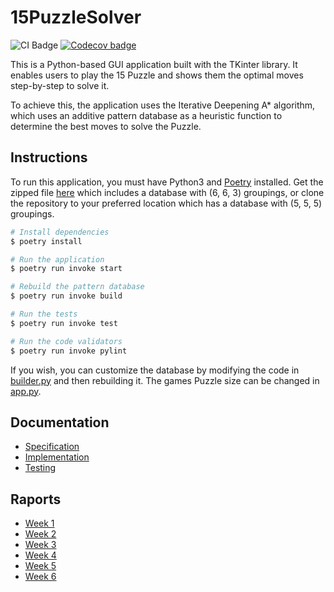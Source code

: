 # 15PuzzleSolver

![CI Badge](https://github.com/isakpulkki/15puzzlesolver/workflows/CI/badge.svg) [![Codecov badge](https://codecov.io/gh/isakpulkki/15PuzzleSolver/branch/main/graph/badge.svg?token=QCJD3KYHM7)](https://codecov.io/gh/isakpulkki/15PuzzleSolver)

This is a Python-based GUI application built with the TKinter library. It enables users to play the 15 Puzzle and shows them the optimal moves step-by-step to solve it.

To achieve this, the application uses the Iterative Deepening A* algorithm, which uses an additive pattern database as a heuristic function to determine the best moves to solve the Puzzle.

## Instructions

To run this application, you must have Python3 and [Poetry](https://python-poetry.org) installed. Get the zipped file [here](https://github.com/isakpulkki/15PuzzleSolver/releases/tag/1.0) which includes a database with (6, 6, 3) groupings, or clone the repository to your preferred location which has a database with (5, 5, 5) groupings. 

```bash
# Install dependencies
$ poetry install

# Run the application
$ poetry run invoke start

# Rebuild the pattern database
$ poetry run invoke build

# Run the tests
$ poetry run invoke test

# Run the code validators
$ poetry run invoke pylint
```

If you wish, you can customize the database by modifying the code in [builder.py](https://github.com/isakpulkki/15PuzzleSolver/blob/main/src/logic/builder.py) and then rebuilding it. The games Puzzle size can be changed in [app.py](https://github.com/isakpulkki/15PuzzleSolver/blob/main/src/app.py).

## Documentation

* [Specification](https://github.com/isakpulkki/15PuzzleSolver/blob/main/docs/specification.md)
* [Implementation](https://github.com/isakpulkki/15PuzzleSolver/blob/main/docs/implementation.md)
* [Testing](https://github.com/isakpulkki/15PuzzleSolver/blob/main/docs/testing.md)

## Raports

* [Week 1](https://github.com/isakpulkki/15PuzzleSolver/blob/main/docs/week1.md)
* [Week 2](https://github.com/isakpulkki/15PuzzleSolver/blob/main/docs/week2.md)
* [Week 3](https://github.com/isakpulkki/15PuzzleSolver/blob/main/docs/week3.md)
* [Week 4](https://github.com/isakpulkki/15PuzzleSolver/blob/main/docs/week4.md)
* [Week 5](https://github.com/isakpulkki/15PuzzleSolver/blob/main/docs/week5.md)
* [Week 6](https://github.com/isakpulkki/15PuzzleSolver/blob/main/docs/week6.md)


